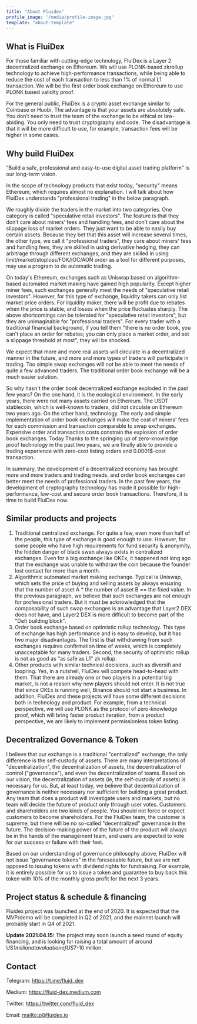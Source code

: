 ```yaml
---
title: "About Fluidex"
profile_image: '/media/profile-image.jpg'
template: "about-template"
---
```


## What is FluiDex

For those familiar with cutting-edge technology, FluiDex is a Layer 2 decentralized exchange on Ethereum. We will use PLONK-based zkrollup technology to achieve high-performance transactions, while being able to reduce the cost of each transaction to less than 1% of normal L1 transaction. We will be the first order book exchange on Ethereum to use PLONK based validity proof.

For the general public, FluiDex is a crypto asset exchange similar to Coinbase or Huobi. The advantage is that your assets are absolutely safe. You don’t need to trust the team of the exchange to be ethical or law-abiding. You only need to trust cryptography and code. The disadvantage is that it will be more difficult to use, for example, transaction fees will be higher in some cases.

## Why build FluiDex

“Build a safe, professional and easy-to-use digital asset trading platform" is our long-term vision.

In the scope of technology products that exist today, "security" means Ethereum, which requires almost no explanation. I will talk about how FluiDex understands "professional trading" in the below paragraph.

We roughly divide the traders in the market into two categories. One category is called "speculative retail investors". The feature is that they don’t care about miners’ fees and handling fees, and don’t care about the slippage loss of market orders. They just want to be able to easily buy certain assets. Because they bet that this asset will increase several times, the other type, we call it "professional traders", they care about miners' fees and handling fees, they are skilled in using derivative hedging, they can arbitrage through different exchanges, and they are skilled in using limit/market/stoploss/FOK/IOC/AON order as a tool for different purposes, may use a program to do automatic trading.

On today's Ethereum, exchanges such as Uniswap based on algorithm-based automated market making have gained high popularity. Except higher miner fees, such exchanges generally meet the needs of "speculative retail investors". However, for this type of exchange, liquidity takers can only list market price orders. For liquidity maker, there will be profit due to rebates when the price is stable, and losses when the price fluctuates sharply. The above shortcomings can be tolerated for "speculative retail investors", but they are unimaginable for "professional traders". For every trader with a traditional financial background, if you tell them "there is no order book, you can't place an order for rebates; you can only place a market order, and set a slippage threshold at most", they will be shocked.

We expect that more and more real assets will circulate in a decentralized manner in the future, and more and more types of traders will participate in trading. Too simple swap exchanges will not be able to meet the needs of quite a few advanced traders. The traditional order book exchange will be a much easier solution.

So why hasn't the order book decentralized exchange exploded in the past few years? On the one hand, it is the ecological environment. In the early years, there were not many assets carried on Ethereum. The USDT stablecoin, which is well-known to traders, did not circulate on Ethereum two years ago. On the other hand, technology. The early and simple implementation of order book exchanges will make the cost of miners' fees for each commission and transaction comparable to swap exchanges. Expensive order and transaction costs constrain the explosion of order book exchanges. Today Thanks to the springing up of zero-knowledge proof technology in the past two years, we are finally able to provide a trading experience with zero-cost listing orders and 0.0001$-cost transaction.

In summary, the development of a decentralized economy has brought more and more traders and trading needs, and order book exchanges can better meet the needs of professional traders. In the past few years, the development of cryptography technology has made it possible for high-performance, low-cost and secure order book transactions. Therefore, it is time to build FluiDex now.

## Similar products and projects

1. Traditional centralized exchange. For quite a few, even more than half of the people, this type of exchange is good enough to use. However, for some people who have high requirements for fund security & anonymity, the hidden danger of black swan always exists in centralized exchanges. Even for a big exchange like OKEx, it happened not long ago that the exchange was unable to withdraw the coin because the founder lost contact for more than a month.
2. Algorithmic automated market making exchange. Typical is Uniswap, which sets the price of buying and selling assets by always ensuring that the number of asset A \* the number of asset B == the fixed value. In the previous paragraph, we believe that such exchanges are not enough for professional traders. But it must be acknowledged that the composability of such swap exchanges is an advantage that Layer2 DEX does not have, and Layer2 DEX is more difficult to become part of the "Defi building block".
3. Order book exchange based on optimistic rollup technology. This type of exchange has high performance and is easy to develop, but it has two major disadvantages. The first is that withdrawing from such exchanges requires confirmation time of weeks, which is completely unacceptable for many traders. Second, the security of optimistic rollup is not as good as "as safe as L1" zk rollup.
4. Other products with similar technical decisions, such as diversifi and loopring. Yes, in a nutshell, FluiDex will compete head-to-head with them. That there are already one or two players in a potential big market, is not a reason why new players should not enter. It is not true that since OKEx is running well, Binance should not start a business. In addition, FluiDex and these projects will have some different decisions both in technology and product. For example, from a technical perspective, we will use PLONK as the protocol of zero-knowledge proof, which will bring faster product iteration, from a product perspective, we are likely to implement permissionless token listing.

## Decentralized Governance & Token

I believe that our exchange is a traditional "centralized" exchange, the only difference is the self-custody of assets. There are many interpretations of "decentralization", the decentralization of assets, the decentralization of control ("governance"), and even the decentralization of teams. Based on our vision, the decentralization of assets (ie, the self-custody of assets) is necessary for us. But, at least today, we believe that decentralization of governance is neither necessary nor sufficient for building a great product. Any team that does a product will investigate users and markets, but no team will decide the future of product only through user votes. Customers and shareholders are two kinds of people. You should not force or expect customers to become shareholders. For the FluiDex team, the customer is supreme, but there will be no so-called "decentralized" governance in the future. The decision-making power of the future of the product will always be in the hands of the management team, and users are expected to vote for our success or failure with their feet.

Based on our understanding of governance philosophy above, FluiDex will not issue "governance tokens" in the foreseeable future, but we are not opposed to issuing tokens with dividend rights for fundraising. For example, it is entirely possible for us to issue a token and guarantee to buy back this token with 10% of the monthly gross profit for the next 3 years.

## Project status & schedule & financing

Fluidex project was launched at the end of 2020. It is expected that the MVP/demo will be completed in Q2 of 2021, and the mainnet launch will probably start in Q4 of 2021.

__Update 2021.04.15:__
The project may soon launch a seed round of equity financing, and is looking for raising a total amount of around US$1 million at a valuation of US$7-10 million.

## Contact

Telegram: <https://t.me/fluid_dex>

Medium: <https://fluid-dex.medium.com>

Twitter: <https://twitter.com/fluid_dex>

Email: <mailto:z@fluidex.io>
